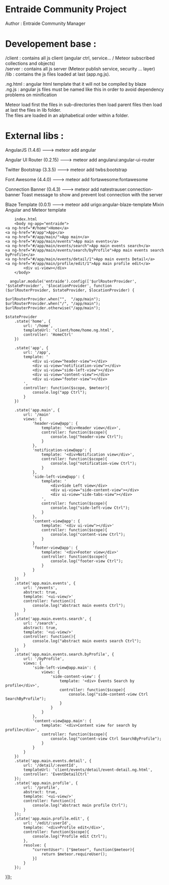 # Entraide Community Project

Author : Entraide Community Manager

# Developement base :
<p>
/client : contains all js client (angular ctrl, service... / Meteor subscribed collections and objects)<br>
/server : contains all js server (Meteor publish service, security ... layer)<br>
/lib    : contains the js files loaded at last (app.ng.js).<br>
</p>
<p>
.ng.html : angular html template that it will not be compiled by blaze <br>
.ng.js   : angular js files must be named like this in order to avoid dependency problems on minification
</p>

<p>
Meteor load first the files in sub-directories then load parent files then load at last the files in lib folder. <br>
The files are loaded in an alphabetical order within a folder.
</p>


# External libs :

<p>AngularJS           (1.4.6)     ---> meteor add angular</p>
<p>Angular UI Router   (0.2.15)    ---> meteor add angularui:angular-ui-router</p>
<p>Twitter Bootstrap   (3.3.5)     ---> meteor add twbs:bootstrap</p>
<p>Font Awesome        (4.4.0)     ---> meteor add fortawesome:fontawesome</p>
<p>Connection Banner   (0.4.3)     ---> meteor add natestrauser:connection-banner      Toast message to show and prevent lost connection with the server</p>
<p>Blaze Template      (0.0.1)     ---> meteor add urigo:angular-blaze-template        Mixin Angular and Meteor template</p>



        index.html
        <body ng-app="entraide"> 
	<a ng-href="#/home">Home</a>
	<a ng-href="#/app">App</a>
	<a ng-href="#/app/main/">App main</a>
	<a ng-href="#/app/main/events">App main events</a>
	<a ng-href="#/app/main/events/search">App main events search</a>
	<a ng-href="#/app/main/events/search/byProfile">App main events search byProfile</a>
	<a ng-href="#/app/main/events/detail/1">App main events Detail</a>
	<a ng-href="#/app/main/profile/edit/1">App main profile edit</a>
        	<div ui-view></div> 
        </body>

      angular.module('entraide').config(['$urlRouterProvider', '$stateProvider', '$locationProvider', function                 ($urlRouterProvider, $stateProvider, $locationProvider) {

    $urlRouterProvider.when("",  "/app/main");
    $urlRouterProvider.when("/", "/app/main");
    $urlRouterProvider.otherwise("/app/main");

    $stateProvider
        .state('home', {
            url: '/home',
            templateUrl: 'client/home/home.ng.html',
            controller: 'HomeCtrl'
        })
		
		.state('app', {
            url: '/app',
            template: '
				<div ui-view="header-view"></div>
				<div ui-view="notification-view"></div>
				<div ui-view="side-left-view"></div>
				<div ui-view="content-view"></div>
				<div ui-view="footer-view"></div>
			',
            controller: function($scope, $meteor){
                console.log("app Ctrl");
            }
        })
		
        .state('app.main', {
			url: '/main'
            views: {
                'header-view@app': {
                    template: '<div>Header view</div>',
                    controller: function($scope){
                        console.log("header-view Ctrl");
                    }
                },
				'notification-view@app': {
                    template: '<div>Notification view</div>',
                    controller: function($scope){
                        console.log("notification-view Ctrl");
                    }
                },
				'side-left-view@app': {
                    template: '
						<div>Side Left view</div>
						<div ui-view="side-content-view"></div>
						<div ui-view="side-tabs-view"></div>
					',
                    controller: function($scope){
                        console.log("side-left-view Ctrl");
                    }
                },
				'content-view@app': {
                    template: '<div ui-view"></div>'
                    controller: function($scope){
                        console.log("content-view Ctrl");
                    }
                }
				'footer-view@app': {
                    template: '<div>Footer view</div>'
                    controller: function($scope){
                        console.log("footer-view Ctrl");
                    }
                }
            }
        })
        .state('app.main.events', {
            url: '/events',
            abstract: true,
			template: '<ui-view/>'
            controller: function(){
                console.log("abstract main events Ctrl");
            }
        })
		.state('app.main.events.search', {
            url: '/search',
            abstract: true,
			template: '<ui-view/>'
            controller: function(){
                console.log("abstract main events search Ctrl");
            }
        })
        .state('app.main.events.search.byProfile', {
            url: '/byProfile',
            views: {
				'side-left-view@app.main': {
                    views: {
						'side-content-view': {
							template: '<div> Events Search by profile</div>',		
							controller: function($scope){
								console.log("side-content-view Ctrl SearchByProfile");
							}
						}
					}
                },
				'content-view@app.main': {
                    template: '<div>Content view for search by profile</div>',
                    controller: function($scope){
                        console.log("content-view Ctrl SearchByProfile");
                    }
                }
            }
        })
        .state('app.main.events.detail', {
            url: '/detail/:eventId',
            templateUrl: 'client/events/detail/event-detail.ng.html',
            controller: 'EventDetailCtrl'
        });
		.state('app.main.profile', {
            url: '/profile',
			abstract: true,
            template: '<ui-view/>'
            controller: function(){
                console.log("abstract main profile Ctrl");
            }
        });
		.state('app.main.profile.edit', {
            url: '/edit/:userId',
            template: '<div>Profile edit</div>',
            controller: function($scope){
				console.log("Profile edit Ctrl");
			},
            resolve: {
                "currentUser": ["$meteor", function($meteor){
                    return $meteor.requireUser();
                }]
            }
        });


}]);
